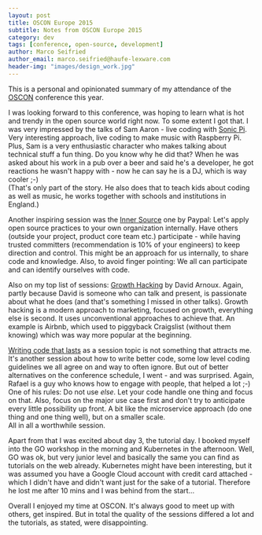 ```yaml
---
layout: post
title: OSCON Europe 2015
subtitle: Notes from OSCON Europe 2015
category: dev
tags: [conference, open-source, development]
author: Marco Seifried
author_email: marco.seifried@haufe-lexware.com
header-img: "images/design_work.jpg"
---
```


This is a personal and opinionated summary of my attendance of the [OSCON](http://conferences.oreilly.com/oscon/open-source-eu-2015) conference this year.      

I was looking forward to this conference, was hoping to learn what is hot and trendy in the open source world right now. To some extent I got that. I was very impressed by the talks of Sam Aaron - live coding with [Sonic Pi](http://sonic-pi.net/). Very interesting approach, live coding to make music with Raspberry Pi. Plus, Sam is a very enthusiastic character who makes talking about technical stuff a fun thing. Do you know why he did that? When he was asked about his work in a pub over a beer and said he's a developer, he got reactions he wasn't happy with - now he can say he is a DJ, which is way cooler ;-)  
(That's only part of the story. He also does that to teach kids about coding as well as music, he works together with schools and institutions in England.)  

Another inspiring session was the [Inner Source](http://www.infoq.com/news/2015/10/innersource-at-paypal) one by Paypal: Let's apply open source practices to your own organization internally. Have others (outside your project, product core team etc.) participate - while having trusted committers (recommendation is 10% of your engineers) to keep direction and control. This might be an approach for us internally, to share code and knowledge. Also, to avoid finger pointing: We all can participate and can identify ourselves with code. 

Also on my top list of sessions: [Growth Hacking](http://conferences.oreilly.com/oscon/open-source-eu-2015/public/schedule/detail/46945) by David Arnoux. Again, partly because David is someone who can talk and present, is passionate about what he does (and that's something I missed in other talks). Growth hacking is a modern approach to marketing, focused on growth, everything else is second. It uses unconventional approaches to achieve that. An example is Airbnb, which used to piggyback Craigslist (without them knowing) which was way more popular at the beginning.

[Writing code that lasts](http://de.slideshare.net/rdohms/writing-code-that-lasts-or-writing-code-you-wont-hate-tomorrow-54396256) as a session topic is not something that attracts me. It's another session about how to write better code, some low level coding guidelines we all agree on and way to often ignore. But out of better alternatives on the conference schedule, I went - and was surprised. Again, Rafael is a guy who knows how to engage with people, that helped a lot ;-)   
One of his rules: Do not use *else*. Let your code handle one thing and focus on that. Also, focus on the major use case first and don't try to anticipate every little possibility up front. A bit like the microservice approach (do one thing and one thing well), but on a smaller scale.   
All in all a worthwhile session. 

Apart from that I was excited about day 3, the tutorial day. I booked myself into the GO workshop in the morning and Kubernetes in the afternoon. 
Well, GO was ok, but very junior level and basically the same you can find as tutorials on the web already. Kubernetes might have been interesting, but it was assumed you have a Google Cloud account with credit card attached - which I didn't have and didn't want just for the sake of a tutorial. Therefore he lost me after 10 mins and I was behind from the start... 

Overall I enjoyed my time at OSCON. It's always good to meet up with others, get inspired. But in total the quality of the sessions differed a lot and the tutorials, as stated, were disappointing. 
